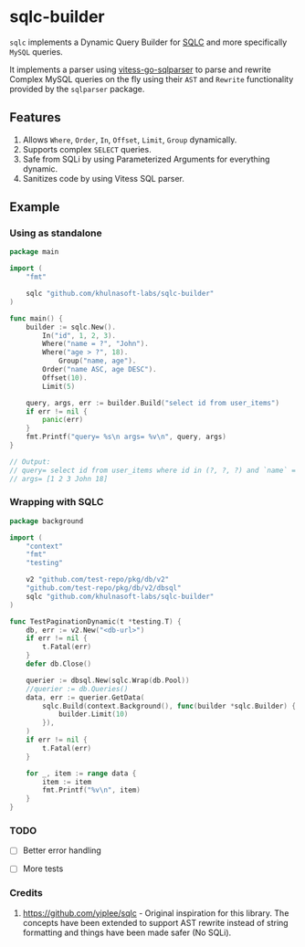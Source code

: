 # sqlc-builder

`sqlc` implements a Dynamic Query Builder for [SQLC](https://github.com/kyleconroy/sqlc) and more specifically `MySQL` queries.

It implements a parser using [vitess-go-sqlparser](https://vitess.io/docs/contributing/contributing-to-ast-parser/) to parse and rewrite Complex MySQL queries on the fly using their `AST` and `Rewrite` functionality provided by the `sqlparser` package.

## Features

1. Allows `Where`, `Order`, `In`, `Offset`, `Limit`, `Group` dynamically.
2. Supports complex `SELECT` queries.
3. Safe from SQLi by using Parameterized Arguments for everything dynamic.
4. Sanitizes code by using Vitess SQL parser.

## Example

### Using as standalone

```go
package main

import (
	"fmt"

	sqlc "github.com/khulnasoft-labs/sqlc-builder"
)

func main() {
	builder := sqlc.New().
		In("id", 1, 2, 3).
		Where("name = ?", "John").
		Where("age > ?", 18).
        	Group("name, age").
		Order("name ASC, age DESC").
		Offset(10).
		Limit(5)

	query, args, err := builder.Build("select id from user_items")
	if err != nil {
		panic(err)
	}
	fmt.Printf("query= %s\n args= %v\n", query, args)
}

// Output:
// query= select id from user_items where id in (?, ?, ?) and `name` = ? and age > ? group by `name`, age order by `name` asc, age desc limit 10, 5
// args= [1 2 3 John 18]
```

### Wrapping with SQLC

```go
package background

import (
	"context"
	"fmt"
	"testing"

	v2 "github.com/test-repo/pkg/db/v2"
	"github.com/test-repo/pkg/db/v2/dbsql"
	sqlc "github.com/khulnasoft-labs/sqlc-builder"
)

func TestPaginationDynamic(t *testing.T) {
	db, err := v2.New("<db-url>")
	if err != nil {
		t.Fatal(err)
	}
	defer db.Close()

	querier := dbsql.New(sqlc.Wrap(db.Pool))
	//querier := db.Queries()
	data, err := querier.GetData(
		sqlc.Build(context.Background(), func(builder *sqlc.Builder) {
			builder.Limit(10)
		}),
	)
	if err != nil {
		t.Fatal(err)
	}

	for _, item := range data {
		item := item
		fmt.Printf("%v\n", item)
	}
}
```

### TODO

- [ ] Better error handling
- [ ] More tests


### Credits

1. https://github.com/yiplee/sqlc - Original inspiration for this library. The concepts have been extended to support AST rewrite instead of string formatting and things have been made safer (No SQLi).
